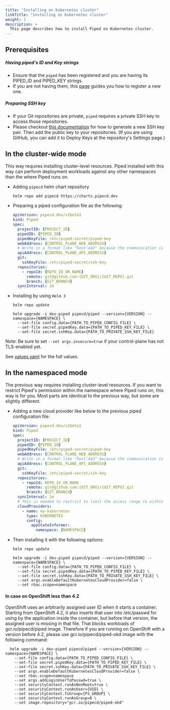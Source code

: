 ```yaml
---
title: "Installing on Kubernetes cluster"
linkTitle: "Installing on Kubernetes cluster"
weight: 1
description: >
  This page describes how to install Piped on Kubernetes cluster.
---
```


## Prerequisites

##### Having piped's ID and Key strings
- Ensure that the `piped` has been registered and you are having its PIPED_ID and PIPED_KEY strings.
- If you are not having them, this [page](/docs/operator-manual/control-plane/registering-a-piped/) guides you how to register a new one.

##### Preparing SSH key
- If your Git repositories are private, `piped` requires a private SSH key to access those repositories.
- Please checkout [this documentation](https://help.github.com/en/github/authenticating-to-github/generating-a-new-ssh-key-and-adding-it-to-the-ssh-agent) for how to generate a new SSH key pair. Then add the public key to your repositories. (If you are using GitHub, you can add it to Deploy Keys at the repository's Settings page.)

## In the cluster-wide mode
This way requires installing cluster-level resources. Piped installed with this way can perform deployment workloads against any other namespaces than the where Piped runs on.

- Adding `pipecd` helm chart repository

  ```
  helm repo add pipecd https://charts.pipecd.dev
  ```

- Preparing a piped configuration file as the following:

  ``` yaml
  apiVersion: pipecd.dev/v1beta1
  kind: Piped
  spec:
    projectID: {PROJECT_ID}
    pipedID: {PIPED_ID}
    pipedKeyFile: /etc/piped-secret/piped-key
    webAddress: {CONTROL_PLANE_WEB_ADDRESS}
    # Write in a format like "host:443" because the communication is done via gRPC.
    apiAddress: {CONTROL_PLANE_API_ADDRESS}
    git:
      sshKeyFile: /etc/piped-secret/ssh-key
    repositories:
      - repoId: {REPO_ID_OR_NAME}
        remote: git@github.com:{GIT_ORG}/{GIT_REPO}.git
        branch: {GIT_BRANCH}
    syncInterval: 1m
  ```

- Installing by using `Helm 3`

  ``` console
  helm repo update

  helm upgrade -i dev-piped pipecd/piped --version={VERSION} --namespace={NAMESPACE} \
    --set-file config.data={PATH_TO_PIPED_CONFIG_FILE} \
    --set-file secret.pipedKey.data={PATH_TO_PIPED_KEY_FILE} \
    --set-file secret.sshKey.data={PATH_TO_PRIVATE_SSH_KEY_FILE}
  ```

Note: Be sure to set `--set args.insecure=true` if your control-plane has not TLS-enabled yet.

See [values.yaml](https://github.com/pipe-cd/manifests/blob/master/manifests/piped/values.yaml) for the full values.

## In the namespaced mode
The previous way requires installing cluster-level resources. If you want to restrict Piped's permission within the namespace where Piped runs on, this way is for you.
Most parts are identical to the previous way, but some are slightly different.

- Adding a new cloud provider like below to the previous piped configuration file:

  ``` yaml
  apiVersion: pipecd.dev/v1beta1
  kind: Piped
  spec:
    projectID: {PROJECT_ID}
    pipedID: {PIPED_ID}
    pipedKeyFile: /etc/piped-secret/piped-key
    webAddress: {CONTROL_PLANE_WEB_ADDRESS}
    # Write in a format like "host:443" because the communication is done via gRPC.
    apiAddress: {CONTROL_PLANE_API_ADDRESS}
    git:
      sshKeyFile: /etc/piped-secret/ssh-key
    repositories:
      - repoId: REPO_ID_OR_NAME
        remote: git@github.com:{GIT_ORG}/{GIT_REPO}.git
        branch: {GIT_BRANCH}
    syncInterval: 1m
    # This is needed to restrict to limit the access range to within a namespace.
    cloudProviders:
      - name: my-kubernetes
        type: KUBERNETES
        config:
          appStateInformer:
            namespace: {NAMESPACE}
  ```

- Then installing it with the following options:

  ``` console
  helm repo update

  helm upgrade -i dev-piped pipecd/piped --version={VERSION} --namespace={NAMESPACE} \
    --set-file config.data={PATH_TO_PIPED_CONFIG_FILE} \
    --set-file secret.pipedKey.data={PATH_TO_PIPED_KEY_FILE} \
    --set-file secret.sshKey.data={PATH_TO_PRIVATE_SSH_KEY_FILE} \
    --set args.enableDefaultKubernetesCloudProvider=false \
    --set rbac.scope=namespace
  ```

#### In case on OpenShift less than 4.2
OpenShift uses an arbitrarily assigned user ID when it starts a container.
Starting from OpenShift 4.2, it also inserts that user into /etc/passwd for using by the application inside the container,
but before that version, the assigned user is missing in that file. That blocks workloads of gcr.io/pipecd/piped image.
Therefore if you are running on OpenShift with a version before 4.2, please use gcr.io/pipecd/piped-okd image with the following command:

``` console
  helm upgrade -i dev-piped pipecd/piped --version={VERSION} --namespace={NAMESPACE} \
    --set-file config.data={PATH_TO_PIPED_CONFIG_FILE} \
    --set-file secret.pipedKey.data={PATH_TO_PIPED_KEY_FILE} \
    --set-file secret.sshKey.data={PATH_TO_PRIVATE_SSH_KEY_FILE} \
    --set args.enableDefaultKubernetesCloudProvider=false \
    --set rbac.scope=namespace
    --set args.addLoginUserToPasswd=true \
    --set securityContext.runAsNonRoot=true \
    --set securityContext.runAsUser={UID} \
    --set securityContext.fsGroup={FS_GROUP} \
    --set securityContext.runAsGroup=0 \
    --set image.repository="gcr.io/pipecd/piped-okd"
```
